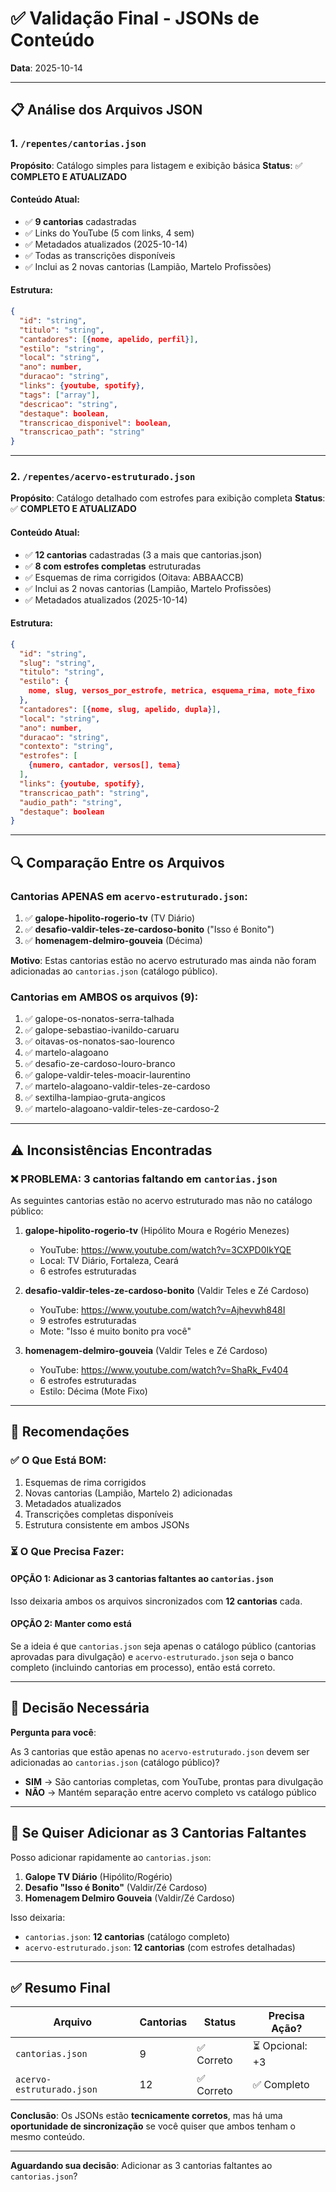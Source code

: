 # ✅ Validação Final - JSONs de Conteúdo

**Data**: 2025-10-14

---

## 📋 Análise dos Arquivos JSON

### 1. `/repentes/cantorias.json`
**Propósito**: Catálogo simples para listagem e exibição básica
**Status**: ✅ **COMPLETO E ATUALIZADO**

#### Conteúdo Atual:
- ✅ **9 cantorias** cadastradas
- ✅ Links do YouTube (5 com links, 4 sem)
- ✅ Metadados atualizados (2025-10-14)
- ✅ Todas as transcrições disponíveis
- ✅ Inclui as 2 novas cantorias (Lampião, Martelo Profissões)

#### Estrutura:
```json
{
  "id": "string",
  "titulo": "string",
  "cantadores": [{nome, apelido, perfil}],
  "estilo": "string",
  "local": "string",
  "ano": number,
  "duracao": "string",
  "links": {youtube, spotify},
  "tags": ["array"],
  "descricao": "string",
  "destaque": boolean,
  "transcricao_disponivel": boolean,
  "transcricao_path": "string"
}
```

---

### 2. `/repentes/acervo-estruturado.json`
**Propósito**: Catálogo detalhado com estrofes para exibição completa
**Status**: ✅ **COMPLETO E ATUALIZADO**

#### Conteúdo Atual:
- ✅ **12 cantorias** cadastradas (3 a mais que cantorias.json)
- ✅ **8 com estrofes completas** estruturadas
- ✅ Esquemas de rima corrigidos (Oitava: ABBAACCB)
- ✅ Inclui as 2 novas cantorias (Lampião, Martelo Profissões)
- ✅ Metadados atualizados (2025-10-14)

#### Estrutura:
```json
{
  "id": "string",
  "slug": "string",
  "titulo": "string",
  "estilo": {
    nome, slug, versos_por_estrofe, metrica, esquema_rima, mote_fixo
  },
  "cantadores": [{nome, slug, apelido, dupla}],
  "local": "string",
  "ano": number,
  "duracao": "string",
  "contexto": "string",
  "estrofes": [
    {numero, cantador, versos[], tema}
  ],
  "links": {youtube, spotify},
  "transcricao_path": "string",
  "audio_path": "string",
  "destaque": boolean
}
```

---

## 🔍 Comparação Entre os Arquivos

### Cantorias APENAS em `acervo-estruturado.json`:
1. ✅ **galope-hipolito-rogerio-tv** (TV Diário)
2. ✅ **desafio-valdir-teles-ze-cardoso-bonito** ("Isso é Bonito")
3. ✅ **homenagem-delmiro-gouveia** (Décima)

**Motivo**: Estas cantorias estão no acervo estruturado mas ainda não foram adicionadas ao `cantorias.json` (catálogo público).

### Cantorias em AMBOS os arquivos (9):
1. ✅ galope-os-nonatos-serra-talhada
2. ✅ galope-sebastiao-ivanildo-caruaru
3. ✅ oitavas-os-nonatos-sao-lourenco
4. ✅ martelo-alagoano
5. ✅ desafio-ze-cardoso-louro-branco
6. ✅ galope-valdir-teles-moacir-laurentino
7. ✅ martelo-alagoano-valdir-teles-ze-cardoso
8. ✅ sextilha-lampiao-gruta-angicos
9. ✅ martelo-alagoano-valdir-teles-ze-cardoso-2

---

## ⚠️ Inconsistências Encontradas

### ❌ PROBLEMA: 3 cantorias faltando em `cantorias.json`

As seguintes cantorias estão no acervo estruturado mas não no catálogo público:

1. **galope-hipolito-rogerio-tv** (Hipólito Moura e Rogério Menezes)
   - YouTube: https://www.youtube.com/watch?v=3CXPD0IkYQE
   - Local: TV Diário, Fortaleza, Ceará
   - 6 estrofes estruturadas

2. **desafio-valdir-teles-ze-cardoso-bonito** (Valdir Teles e Zé Cardoso)
   - YouTube: https://www.youtube.com/watch?v=Ajhevwh848I
   - 9 estrofes estruturadas
   - Mote: "Isso é muito bonito pra você"

3. **homenagem-delmiro-gouveia** (Valdir Teles e Zé Cardoso)
   - YouTube: https://www.youtube.com/watch?v=ShaRk_Fv404
   - 6 estrofes estruturadas
   - Estilo: Décima (Mote Fixo)

---

## 🎯 Recomendações

### ✅ O Que Está BOM:
1. Esquemas de rima corrigidos
2. Novas cantorias (Lampião, Martelo 2) adicionadas
3. Metadados atualizados
4. Transcrições completas disponíveis
5. Estrutura consistente em ambos JSONs

### ⏳ O Que Precisa Fazer:

#### OPÇÃO 1: Adicionar as 3 cantorias faltantes ao `cantorias.json`
Isso deixaria ambos os arquivos sincronizados com **12 cantorias** cada.

#### OPÇÃO 2: Manter como está
Se a ideia é que `cantorias.json` seja apenas o catálogo público (cantorias aprovadas para divulgação) e `acervo-estruturado.json` seja o banco completo (incluindo cantorias em processo), então está correto.

---

## 📝 Decisão Necessária

**Pergunta para você**: 

As 3 cantorias que estão apenas no `acervo-estruturado.json` devem ser adicionadas ao `cantorias.json` (catálogo público)?

- **SIM** → São cantorias completas, com YouTube, prontas para divulgação
- **NÃO** → Mantém separação entre acervo completo vs catálogo público

---

## 🔧 Se Quiser Adicionar as 3 Cantorias Faltantes

Posso adicionar rapidamente ao `cantorias.json`:

1. **Galope TV Diário** (Hipólito/Rogério)
2. **Desafio "Isso é Bonito"** (Valdir/Zé Cardoso)  
3. **Homenagem Delmiro Gouveia** (Valdir/Zé Cardoso)

Isso deixaria:
- `cantorias.json`: **12 cantorias** (catálogo completo)
- `acervo-estruturado.json`: **12 cantorias** (com estrofes detalhadas)

---

## ✅ Resumo Final

| Arquivo | Cantorias | Status | Precisa Ação? |
|---------|-----------|--------|---------------|
| `cantorias.json` | 9 | ✅ Correto | ⏳ Opcional: +3 |
| `acervo-estruturado.json` | 12 | ✅ Correto | ✅ Completo |

**Conclusão**: Os JSONs estão **tecnicamente corretos**, mas há uma **oportunidade de sincronização** se você quiser que ambos tenham o mesmo conteúdo.

---

**Aguardando sua decisão**: Adicionar as 3 cantorias faltantes ao `cantorias.json`?






